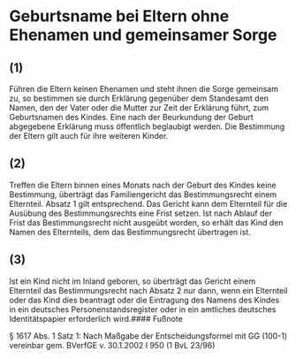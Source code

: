 # Geburtsname bei Eltern ohne Ehenamen und gemeinsamer Sorge



## (1)

 Führen die Eltern keinen Ehenamen und steht ihnen die Sorge gemeinsam zu, so bestimmen sie durch Erklärung gegenüber dem Standesamt den Namen, den der Vater oder die Mutter zur Zeit der Erklärung führt, zum Geburtsnamen des Kindes. Eine nach der Beurkundung der Geburt abgegebene Erklärung muss öffentlich beglaubigt werden. Die Bestimmung der Eltern gilt auch für ihre weiteren Kinder.

## (2)

 Treffen die Eltern binnen eines Monats nach der Geburt des Kindes keine Bestimmung, überträgt das Familiengericht das Bestimmungsrecht einem Elternteil. Absatz 1 gilt entsprechend. Das Gericht kann dem Elternteil für die Ausübung des Bestimmungsrechts eine Frist setzen. Ist nach Ablauf der Frist das Bestimmungsrecht nicht ausgeübt worden, so erhält das Kind den Namen des Elternteils, dem das Bestimmungsrecht übertragen ist.

## (3)

 Ist ein Kind nicht im Inland geboren, so überträgt das Gericht einem Elternteil das Bestimmungsrecht nach Absatz 2 nur dann, wenn ein Elternteil oder das Kind dies beantragt oder die Eintragung des Namens des Kindes in ein deutsches Personenstandsregister oder in ein amtliches deutsches Identitätspapier erforderlich wird.#### Fußnote

§ 1617 Abs. 1 Satz 1: Nach Maßgabe der Entscheidungsformel mit GG (100-1) vereinbar gem. BVerfGE v. 30.1.2002 I 950 (1 BvL 23/96) 

